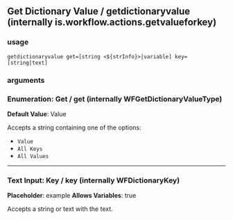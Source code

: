 
## Get Dictionary Value / getdictionaryvalue (internally is.workflow.actions.getvalueforkey)


### usage
`getdictionaryvalue get=[string <${strInfo}>|variable] key=[string|text]`

### arguments
### Enumeration: Get / get (internally WFGetDictionaryValueType)
**Default Value**: Value


Accepts a string 
containing one of the options:

- `Value`
- `All Keys`
- `All Values`
---
### Text Input: Key / key (internally WFDictionaryKey)
**Placeholder**: example
**Allows Variables**: true


Accepts a string 
or text
with the text.
